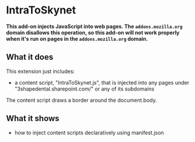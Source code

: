 # IntraToSkynet

**This add-on injects JavaScript into web pages. The `addons.mozilla.org` domain disallows this operation, so this add-on will not work properly when it's run on pages in the `addons.mozilla.org` domain.**

## What it does

This extension just includes:

* a content script, "IntraToSkynet.js", that is injected into any pages
under "3shapedental.sharepoint.com/" or any of its subdomains

The content script draws a border around the document.body.

## What it shows

* how to inject content scripts declaratively using manifest.json
